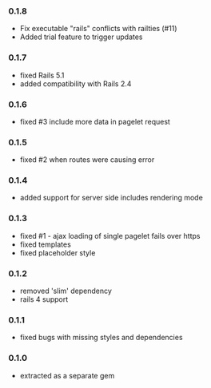 ### 0.1.8

- Fix executable "rails" conflicts with railties (#11)
- Added trial feature to trigger updates

### 0.1.7

- fixed Rails 5.1
- added compatibility with Rails 2.4

### 0.1.6

- fixed #3 include more data in pagelet request

### 0.1.5

- fixed #2 when routes were causing error 

### 0.1.4

- added support for server side includes rendering mode

### 0.1.3

- fixed #1 - ajax loading of single pagelet fails over https
- fixed templates
- fixed placeholder style

### 0.1.2

- removed 'slim' dependency
- rails 4 support

### 0.1.1

- fixed bugs with missing styles and dependencies
 
### 0.1.0

- extracted as a separate gem
